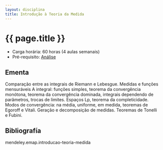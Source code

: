 ```yaml
---
layout: disciplina
title: Introdução à Teoria da Medida
---
```


# {{ page.title }}

- Carga horária: 60 horas (4 aulas semanais)
- Pré-requisito: [Análise](analise.html)

## Ementa 

Comparação entre as integrais de Riemann e Lebesgue. Medidas e funções
mensuráveis A integral: funções simples, teorema da convergência
monótona, teorema da convergência dominada, integrais dependendo de
parâmetros, trocas de limites.  Espaços Lp, teorema da
completicidade. Modos de convergência: na média, uniforme, em medida,
teoremas de Egoroff e Vitali. Geração e decomposição de
medidas. Teoremas de Tonelli e Fubini.

## Bibliografía

mendeley.emap.introducao-teoria-medida
